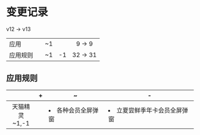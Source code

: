 # 变更记录

v12 -> v13

||||||
|-|:-:|:-:|:-:|:-:|
|应用||~1||9 -> 9|
|应用规则||~1|-1|32 -> 31|

## 应用规则

||+|~|-|
|:-:|-|-|-|
|天猫精灵<br>~1,-1||<li>各种会员全屏弹窗|<li>立夏尝鲜季年卡会员全屏弹窗|
